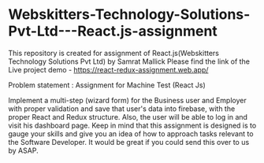 # Webskitters-Technology-Solutions-Pvt-Ltd---React.js-assignment
This repository is created for assignment of React.js(Webskitters Technology Solutions Pvt Ltd) by Samrat Mallick
Please find the link of the Live project demo - https://react-redux-assignment.web.app/

Problem statement : Assignment for Machine Test (React Js)

Implement a multi-step (wizard form) for the Business user and Employer with proper validation and save that user's data into firebase, with the proper React and Redux structure. Also, the user will be able to log in and visit his dashboard page. Keep in mind that this assignment is designed is to gauge your skills and give you an idea of how to approach tasks relevant to the Software Developer. It would be great if you could send this over to us by ASAP.
